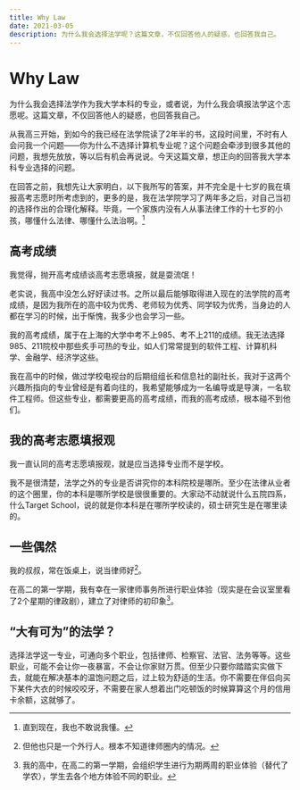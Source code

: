 ```yaml
---
title: Why Law
date: 2021-03-05
description: 为什么我会选择法学呢？这篇文章，不仅回答他人的疑惑，也回答我自己。
---
```

# Why Law

为什么我会选择法学作为我大学本科的专业，或者说，为什么我会填报法学这个志愿呢。这篇文章，不仅回答他人的疑惑，也回答我自己。

从我高三开始，到如今的我已经在法学院读了2年半的书，这段时间里，不时有人会问我一个问题——你为什么不选择计算机专业呢？这个问题会牵涉到很多其他的问题，我想先放放，等以后有机会再说说。今天这篇文章，想正向的回答我大学本科专业选择的问题。

在回答之前，我想先让大家明白，以下我所写的答案，并不完全是十七岁的我在填报高考志愿时所考虑到的，更多的是，我在法学院学习了两年多之后，对自己当初的选择作出的合理化解释。毕竟，一个家族内没有人从事法律工作的十七岁的小孩，哪懂什么法律、哪懂什么法治啊。[^1]

[^1]: 直到现在，我也不敢说我懂。

## 高考成绩

我觉得，抛开高考成绩谈高考志愿填报，就是耍流氓！

老实说，我高中没怎么好好读过书。之所以最后能够取得进入现在的法学院的高考成绩，是因为我所在的高中较为优秀、老师较为优秀、同学较为优秀，当身边的人都在学习的时候，出于惭愧，我多少也会学习一些。

我的高考成绩，属于在上海的大学中考不上985、考不上211的成绩。我无法选择985、211院校中那些炙手可热的专业，如人们常常提到的软件工程、计算机科学、金融学、经济学这些。

我在高中的时候，做过学校电视台的后期组组长和信息社的副社长，我对于这两个兴趣所指向的专业曾经是有着向往的，我希望能够成为一名编导或是导演，一名软件工程师。但这些专业，都需要更高的高考成绩，而我的高考成绩，根本碰不到他们。

## 我的高考志愿填报观

我一直认同的高考志愿填报观，就是应当选择专业而不是学校。

我不是很清楚，法学之外的专业是否讲究你的本科院校是哪所。至少在法律从业者的这个圈里，你的本科是哪所学校是很很重要的。大家动不动就说什么五院四系，什么Target School，说的就是你本科是在哪所学校读的，硕士研究生是在哪里读的。

 ## 一些偶然

我的叔叔，常在饭桌上，说当律师好[^2]。

[^2]: 但他也只是一个外行人。根本不知道律师圈内的情况。

在高二的第一学期，我有幸在一家律师事务所进行职业体验（现实是在会议室里看了2个星期的律政剧），建立了对律师的初印象[^3]。

[^3]:我的高中，在高二的第一学期，会组织学生进行为期两周的职业体验（替代了学农），学生去各个地方体验不同的职业。 

## “大有可为”的法学？

选择法学这一专业，可通向多个职业，包括律师、检察官、法官、法务等等。这些职业，可能不会让你一夜暴富，不会让你家财万贯。但至少只要你踏踏实实做下去，就能在解决基本的温饱问题之后，过上较为舒适的生活。你不需要在伴侣向买下某件大衣的时候咬咬牙，不需要在家人想着出门吃顿饭的时候算算这个月的信用卡余额，这就够了。